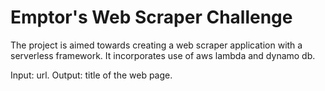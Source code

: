 # Emptor's Web Scraper Challenge

The project is aimed towards creating a web scraper application with a serverless framework. It incorporates use of aws lambda and dynamo db.

Input: url.
Output: title of the web page.
